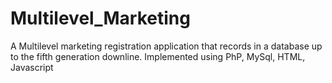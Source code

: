 # Multilevel_Marketing
A Multilevel marketing registration application that records in a database up to the fifth generation downline. Implemented using PhP, MySql, HTML, Javascript
